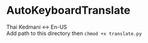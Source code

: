 # AutoKeyboardTranslate
Thai Kedmani <-> En-US\
Add path to this directory then `chmod +x translate.py`